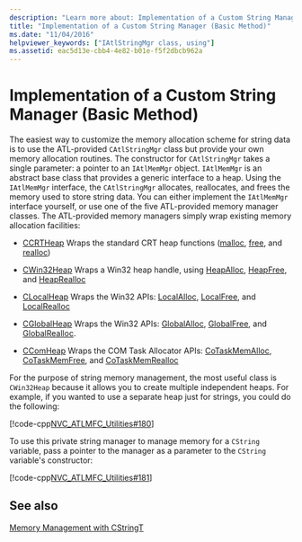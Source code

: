 ```yaml
---
description: "Learn more about: Implementation of a Custom String Manager (Basic Method)"
title: "Implementation of a Custom String Manager (Basic Method)"
ms.date: "11/04/2016"
helpviewer_keywords: ["IAtlStringMgr class, using"]
ms.assetid: eac5d13e-cbb4-4e82-b01e-f5f2dbcb962a
---
```

# Implementation of a Custom String Manager (Basic Method)

The easiest way to customize the memory allocation scheme for string data is to use the ATL-provided `CAtlStringMgr` class but provide your own memory allocation routines. The constructor for `CAtlStringMgr` takes a single parameter: a pointer to an `IAtlMemMgr` object. `IAtlMemMgr` is an abstract base class that provides a generic interface to a heap. Using the `IAtlMemMgr` interface, the `CAtlStringMgr` allocates, reallocates, and frees the memory used to store string data. You can either implement the `IAtlMemMgr` interface yourself, or use one of the five ATL-provided memory manager classes. The ATL-provided memory managers simply wrap existing memory allocation facilities:

- [CCRTHeap](../atl/reference/ccrtheap-class.md) Wraps the standard CRT heap functions ([malloc](../c-runtime-library/reference/malloc.md), [free](../c-runtime-library/reference/free.md), and [realloc](../c-runtime-library/reference/realloc.md))

- [CWin32Heap](../atl/reference/cwin32heap-class.md) Wraps a Win32 heap handle, using [HeapAlloc](/windows/win32/api/heapapi/nf-heapapi-heapalloc), [HeapFree](/windows/win32/api/heapapi/nf-heapapi-heapfree), and [HeapRealloc](/windows/win32/api/heapapi/nf-heapapi-heaprealloc)

- [CLocalHeap](../atl/reference/clocalheap-class.md) Wraps the Win32 APIs: [LocalAlloc](/windows/win32/api/winbase/nf-winbase-localalloc), [LocalFree](/windows/win32/api/winbase/nf-winbase-localfree), and [LocalRealloc](/windows/win32/api/winbase/nf-winbase-localrealloc)

- [CGlobalHeap](../atl/reference/cglobalheap-class.md) Wraps the Win32 APIs: [GlobalAlloc](/windows/win32/api/winbase/nf-winbase-globalalloc), [GlobalFree](/windows/win32/api/winbase/nf-winbase-globalfree), and [GlobalRealloc](/windows/win32/api/winbase/nf-winbase-globalrealloc).

- [CComHeap](../atl/reference/ccomheap-class.md) Wraps the COM Task Allocator APIs: [CoTaskMemAlloc](/windows/win32/api/combaseapi/nf-combaseapi-cotaskmemalloc), [CoTaskMemFree](/windows/win32/api/combaseapi/nf-combaseapi-cotaskmemfree), and [CoTaskMemRealloc](/windows/win32/api/combaseapi/nf-combaseapi-cotaskmemrealloc)

For the purpose of string memory management, the most useful class is `CWin32Heap` because it allows you to create multiple independent heaps. For example, if you wanted to use a separate heap just for strings, you could do the following:

[!code-cpp[NVC_ATLMFC_Utilities#180](../atl-mfc-shared/codesnippet/cpp/implementation-of-a-custom-string-manager-basic-method_1.cpp)]

To use this private string manager to manage memory for a `CString` variable, pass a pointer to the manager as a parameter to the `CString` variable's constructor:

[!code-cpp[NVC_ATLMFC_Utilities#181](../atl-mfc-shared/codesnippet/cpp/implementation-of-a-custom-string-manager-basic-method_2.cpp)]

## See also

[Memory Management with CStringT](../atl-mfc-shared/memory-management-with-cstringt.md)
